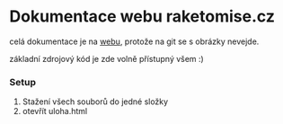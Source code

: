 # Dokumentace webu raketomise.cz

celá dokumentace je na [webu](https://www.raketomise.cz/dokumentace.html), protože na git se s obrázky nevejde.

základní zdrojový kód je zde volně přístupný všem :)


### Setup
1. Stažení všech souborů do jedné složky
2. otevřít uloha.html





